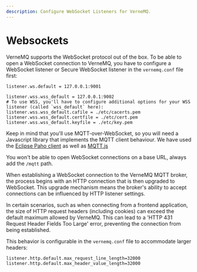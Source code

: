 ```yaml
---
description: Configure WebSocket Listeners for VerneMQ.
---
```


# Websockets

VerneMQ supports the WebSocket protocol out of the box. To be able to open a WebSocket connection to VerneMQ, you have to configure a WebSocket listener or Secure WebSocket listener in the `vernemq.conf` file first:

```text
listener.ws.default = 127.0.0.1:9001

listener.wss.wss_default = 127.0.0.1:9002
# To use WSS, you'll have to configure additional options for your WSS listener (called `wss_default` here):
listener.wss.wss_default.cafile = ./etc/cacerts.pem
listener.wss.wss_default.certfile = ./etc/cert.pem
listener.wss.wss_default.keyfile = ./etc/key.pem
```

Keep in mind that you'll use MQTT-over-WebSocket, so you will need a Javascript library that implements the MQTT client behaviour. We have used the [Eclipse Paho client](https://eclipse.org/paho/clients/js/) as well as [MQTT.js](https://github.com/mqttjs/MQTT.js)

You won't be able to open WebSocket connections on a base URL, always add the `/mqtt` path.

When establishing a WebSocket connection to the VerneMQ MQTT broker, the process begins with an HTTP connection that is then upgraded to WebSocket. This upgrade mechanism means the broker's ability to accept connections can be influenced by HTTP listener settings.

In certain scenarios, such as when connecting from a frontend application, the size of HTTP request headers (including cookies) can exceed the default maximum allowed by VerneMQ. This can lead to a 'HTTP 431 Request Header Fields Too Large' error, preventing the connection from being established.

This behavior is configurable in the `vernemq.conf` file to accommodate larger headers:

```text
listener.http.default.max_request_line_length=32000
listener.http.default.max_header_value_length=32000
```